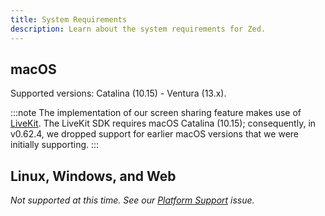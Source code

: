 ```yaml
---
title: System Requirements
description: Learn about the system requirements for Zed.
---
```


## macOS

Supported versions: Catalina (10.15) - Ventura (13.x).

:::note
The implementation of our screen sharing feature makes use of [LiveKit](https://livekit.io). The LiveKit SDK requires macOS Catalina (10.15); consequently, in v0.62.4, we dropped support for earlier macOS versions that we were initially supporting.
:::

## Linux, Windows, and Web

_Not supported at this time. See our_ [_Platform Support_](https://github.com/zed-industries/community/issues/174) _issue._
